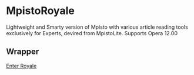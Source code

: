 # MpistoRoyale
Lightweight and Smarty version of Mpisto with various article reading tools exclusively for Experts, devired from MpistoLite. Supports Opera 12.00
## Wrapper

[Enter Royale](https://awikia.github.io/MpistoRoyale/Royale.html)
